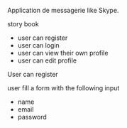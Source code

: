 Application de messagerie like Skype.

story book

- user can register
- user can login
- user can view their own profile
- user can edit profile

User can register

user fill a form with the following input

- name
- email
- password
